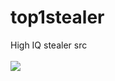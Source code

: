 # top1stealer
High IQ stealer src
<br><br>
<img src="![image](https://user-images.githubusercontent.com/80093182/156940520-ac8792c9-b7ec-47f8-b1fc-29fe56f2a218.png)">
